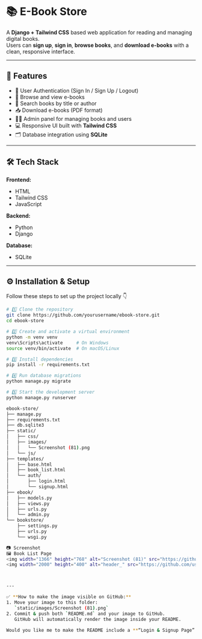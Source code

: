 # 📚 E-Book Store

A **Django + Tailwind CSS** based web application for reading and managing digital books.  
Users can **sign up**, **sign in**, **browse books**, and **download e-books** with a clean, responsive interface.

---

## 🚀 Features

- 🔐 User Authentication (Sign In / Sign Up / Logout)  
- 📘 Browse and view e-books  
- 🔎 Search books by title or author  
- 📥 Download e-books (PDF format)  
- 🧑‍💼 Admin panel for managing books and users  
- 💻 Responsive UI built with **Tailwind CSS**  
- 🗂️ Database integration using **SQLite**

---

## 🛠️ Tech Stack

**Frontend:**  
- HTML  
- Tailwind CSS  
- JavaScript  

**Backend:**  
- Python  
- Django  

**Database:**  
- SQLite  

---

## ⚙️ Installation & Setup

Follow these steps to set up the project locally 👇

```bash
# 1️⃣ Clone the repository
git clone https://github.com/yourusername/ebook-store.git
cd ebook-store

# 2️⃣ Create and activate a virtual environment
python -m venv venv
venv\Scripts\activate     # On Windows
source venv/bin/activate  # On macOS/Linux

# 3️⃣ Install dependencies
pip install -r requirements.txt

# 4️⃣ Run database migrations
python manage.py migrate

# 5️⃣ Start the development server
python manage.py runserver

ebook-store/
├── manage.py
├── requirements.txt
├── db.sqlite3
├── static/
│   ├── css/
│   ├── images/
│   │   └── Screenshot (81).png
│   └── js/
├── templates/
│   ├── base.html
│   ├── book_list.html
│   └── auth/
│       ├── login.html
│       └── signup.html
├── ebook/
│   ├── models.py
│   ├── views.py
│   ├── urls.py
│   └── admin.py
└── bookstore/
    ├── settings.py
    ├── urls.py
    └── wsgi.py

📷 Screenshot
🖼️ Book List Page
<img width="1366" height="768" alt="Screenshot (81)" src="https://github.com/user-attachments/assets/77b105e4-2fff-4a43-86ba-9f94089ad00d" />
<img width="2000" height="400" alt="header_" src="https://github.com/user-attachments/assets/c78c4a8f-f253-4283-9b08-7420d90b5f93" />



---

✅ **How to make the image visible on GitHub:**
1. Move your image to this folder:  
   `static/images/Screenshot (81).png`
2. Commit & push both `README.md` and your image to GitHub.  
   GitHub will automatically render the image inside your README.  

Would you like me to make the README include a **“Login & Signup Page” screenshot** section too (you can add one later)?
